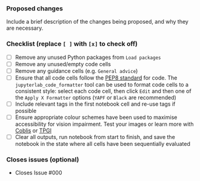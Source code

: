 ### Proposed changes
Include a brief description of the changes being proposed, and why they are necessary.

### Checklist (replace `[ ]` with `[x]` to check off)
- [ ] Remove any unused Python packages from `Load packages`
- [ ] Remove any unused/empty code cells
- [ ] Remove any guidance cells (e.g. `General advice`)
- [ ] Ensure that all code cells follow the [PEP8 standard](https://www.python.org/dev/peps/pep-0008/) for code. The `jupyterlab_code_formatter` tool can be used to format code cells to a consistent style: select each code cell, then click `Edit` and then one of the `Apply X Formatter` options (`YAPF` or `Black` are recommended)
- [ ] Include relevant tags in the first notebook cell and re-use tags if possible
- [ ] Ensure appropriate colour schemes  have been used to maximise accessibility for vision impairment. Test your images or learn more with [Coblis](https://www.color-blindness.com/coblis-color-blindness-simulator/) or [TPGI](https://www.tpgi.com/color-contrast-checker/)
- [ ] Clear all outputs, run notebook from start to finish, and save the notebook in the state where all cells have been sequentially evaluated

### Closes issues (optional)
- Closes Issue #000
